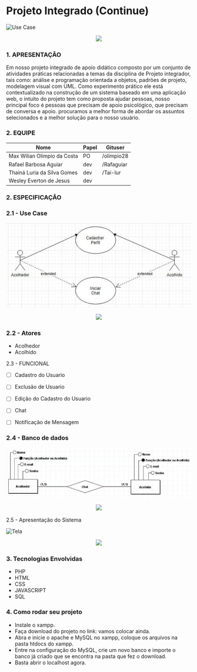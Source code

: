 # Projeto Integrado (Continue)

![Use Case](https://github.com/olimpio28/Saude/blob/master/Prot%C3%B3tipo/Continue.PNG)
<p align="center">
   <img width="470" src="(https://github.com/olimpio28/Saude/blob/master/Prot%C3%B3tipo/Continue.PNG">
 </p>
 
### 1. APRESENTAÇÃO

 Em nosso projeto integrado de apoio didático composto por um conjunto de atividades práticas relacionadas a temas da disciplina de Projeto integrador, tais como: análise e programação orientada a objetos, padrões de projeto, modelagem visual com UML. Como experimento prático ele está contextualizado na construção de um sistema baseado em uma aplicação web, o intuito do projeto tem como proposta ajudar pessoas, nosso principal foco é pessoas que precisam de apoio psicológico, que precisam de conversa e apoio. procuramos a melhor forma de abordar os assuntos selecionados e a melhor solução para o nosso usuário.

### 2. EQUIPE  
|Nome|Papel|Gituser|
|--|--|--|
|Max Wilian Olimpio da Costa|PO|/olimpio28|
|Rafael Barbosa Aguiar |dev|/Rafaguiar|
|Thainá Luria da Silva Gomes|dev|/Tai-lur|
|Wesley Everton de Jesus|dev||/weslleyeverton|

### 2. ESPECIFICAÇÃO

### 2.1 - Use Case

![Use Case](https://github.com/olimpio28/Saude/blob/master/use%20case.jpg)
<p align="center">
   <img width="470" src="(https://github.com/olimpio28/Saude/blob/master/use%20case.jpg">
</p>

### 2.2 - Atores

- Acolhedor
- Acolhido


2.3 - FUNCIONAL
 - [ ] Cadastro do Usuario
 - [ ] Exclusão de Usuario
 - [ ] Edição do Cadastro do Usuario
 - [ ] Chat
 - [ ] Notificação de Mensagem 
 
 
 ### 2.4 - Banco de dados
 
 ![Banco de Dados](https://github.com/olimpio28/Saude/blob/master/banco%20de%20dados.jpg)
 <p align="center">
    <img width="470" src="(https://github.com/olimpio28/Saude/blob/master/banco%20de%20dados.jpg">
 </p>
 
 2.5 - Apresentação do Sistema
 
 ![Tela](https://github.com/olimpio28/Saude/blob/master/Prot%C3%B3tipo/Continue%201.PNG)
 <p align="Center">
    <img width="470" src="(https://github.com/olimpio28/Saude/blob/master/Prot%C3%B3tipo/Continue%201.PNG">
   </p>
   
### 3. Tecnologias Envolvidas
 - PHP
 - HTML
 - CSS
 - JAVASCRIPT
 - SQL

### 4. Como rodar seu projeto

  - Instale o xampp.
  - Faça download do projeto no link: vamos colocar ainda.
  - Abra e inicie  o apache e MySQL no xampp, coloque os arquivos na pasta htdocs do xampp.
  - Entre na configuração do MySQL, crie um novo banco e importe o banco já criado que se encontra na pasta que fez o download.
  - Basta abrir o localhost agora.
